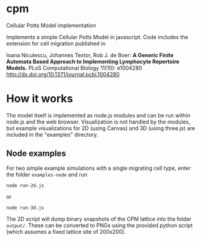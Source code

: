 # cpm
Cellular Potts Model implementation

Implements a simple Cellular Potts Model in javascript. Code includes the extension for cell migration published in 

Ioana Niculescu, Johannes Textor, Rob J. de Boer:
__A Generic Finite Automata Based Approach to Implementing Lymphocyte Repertoire Models.__
PLoS Computational Biology 11(10): e1004280
http://dx.doi.org/10.1371/journal.pcbi.1004280

# How it works

The model itself is implemented as node.js modules and can be run within node.js and the web browser. Visualization is not handled by the modules, but example visualizations for 2D (using Canvas) and 3D (using three.js) are included in the "examples" directory.

## Node examples

For two simple example simulations with a single migrating cell type, enter the folder `examples-node` and run

```node run-2d.js```

or

```node run-3d.js```

The 2D script will dump binary snapshots of the CPM lattice into the folder `output/`. These can be converted to PNGs using the provided python script (which assumes a fixed lattice site of 200x200).



